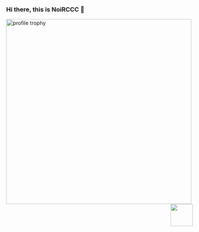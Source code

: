 ### Hi there, this is NoiRCCC 👋

<img alt="profile trophy" src="https://github-profile-trophy.vercel.app/?username=NoiRC256&column=4&theme=gruvbox&margin-w=15&margin-h=15&no-frame=true" width="500">

<!--<img alt="GitHub stats" src="https://github-readme-stats.vercel.app/api?username=NoiRC256&bg_color=30,e96443,904e95&title_color=fff&text_color=fff&count_private=true&hide_border=true" width="500">-->

<img src="https://i.ibb.co/jTXPLw2/qb.gif" height="60" align="right"/>

<!--
<details>
<summary>More Repositories ...</summary>
  
<a href="https://github.com/mashirozx/Sakura">
  <img alt="mashirozx/Sakura" src="https://github-readme-stats-lqpqbzbmp-mashirozx.vercel.app/api/pin/?username=mashirozx&repo=Sakura&show_owner=true" />
</a>

<a href="https://github.com/mashirozx/arknights-ui">
  <img alt="mashirozx/arknights-ui" src="https://github-readme-stats-lqpqbzbmp-mashirozx.vercel.app/api/pin/?username=mashirozx&repo=arknights-ui&show_owner=true" />
</a>

<a href="https://github.com/mashirozx/lua-resty-tencent-cos-signature">
  <img alt="mashirozx/Sakura" src="https://github-readme-stats-lqpqbzbmp-mashirozx.vercel.app/api/pin/?username=mashirozx&repo=lua-resty-tencent-cos-signature&show_owner=true" />
</a>

<a href="https://github.com/mashirozx/weibo2toot">
  <img alt="mashirozx/weibo2toot" src="https://github-readme-stats-lqpqbzbmp-mashirozx.vercel.app/api/pin/?username=mashirozx&repo=weibo2toot&show_owner=true" />
</a>

</details>
-->
